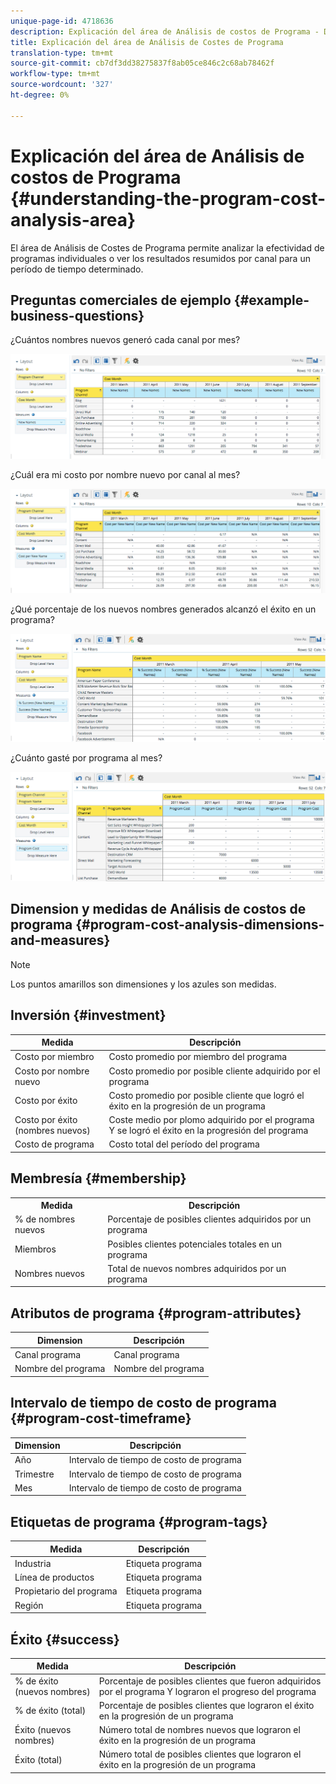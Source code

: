 ```yaml
---
unique-page-id: 4718636
description: Explicación del área de Análisis de costos de Programa - Documentos de marketing - Documentación del producto
title: Explicación del área de Análisis de Costes de Programa
translation-type: tm+mt
source-git-commit: cb7df3dd38275837f8ab05ce846c2c68ab78462f
workflow-type: tm+mt
source-wordcount: '327'
ht-degree: 0%

---
```



# Explicación del área de Análisis de costos de Programa {#understanding-the-program-cost-analysis-area}

El área de Análisis de Costes de Programa permite analizar la efectividad de programas individuales o ver los resultados resumidos por canal para un período de tiempo determinado.

## Preguntas comerciales de ejemplo {#example-business-questions}

¿Cuántos nombres nuevos generó cada canal por mes?

![](assets/image2015-5-6-14-3a13-3a47.png)

¿Cuál era mi costo por nombre nuevo por canal al mes?

![](assets/image2015-5-6-14-3a16-3a28.png)

¿Qué porcentaje de los nuevos nombres generados alcanzó el éxito en un programa?

![](assets/image2015-5-6-14-3a31-3a15.png)

¿Cuánto gasté por programa al mes?

![](assets/image2015-5-6-14-3a36-3a34.png)

## Dimension y medidas de Análisis de costos de programa {#program-cost-analysis-dimensions-and-measures}

>[!NOTE]
>
>Los puntos amarillos son dimensiones y los azules son medidas.

## Inversión {#investment}

| Medida | Descripción |
|---|---|
| Costo por miembro | Costo promedio por miembro del programa |
| Costo por nombre nuevo | Costo promedio por posible cliente adquirido por el programa |
| Costo por éxito | Costo promedio por posible cliente que logró el éxito en la progresión de un programa |
| Costo por éxito (nombres nuevos) | Coste medio por plomo adquirido por el programa Y se logró el éxito en la progresión del programa |
| Costo de programa | Costo total del período del programa |

## Membresía {#membership}

<table> 
 <tbody> 
  <tr> 
   <th>Medida</th> 
   <th>Descripción</th> 
  </tr> 
  <tr> 
   <td>% de nombres nuevos</td> 
   <td>Porcentaje de posibles clientes adquiridos por un programa</td> 
  </tr> 
  <tr> 
   <td>Miembros</td> 
   <td>Posibles clientes potenciales totales en un programa</td> 
  </tr> 
  <tr> 
   <td>Nombres nuevos</td> 
   <td>Total de nuevos nombres adquiridos por un programa</td> 
  </tr> 
 </tbody> 
</table>

## Atributos de programa {#program-attributes}

| Dimension | Descripción |
|---|---|
| Canal programa | Canal programa |
| Nombre del programa | Nombre del programa |

## Intervalo de tiempo de costo de programa {#program-cost-timeframe}

| Dimension | Descripción |
|---|---|
| Año | Intervalo de tiempo de costo de programa |
| Trimestre | Intervalo de tiempo de costo de programa |
| Mes | Intervalo de tiempo de costo de programa |

## Etiquetas de programa {#program-tags}

| Medida | Descripción |
|---|---|
| Industria | Etiqueta programa |
| Línea de productos | Etiqueta programa |
| Propietario del programa | Etiqueta programa |
| Región | Etiqueta programa |

## Éxito {#success}

| Medida | Descripción |
|---|---|
| % de éxito (nuevos nombres) | Porcentaje de posibles clientes que fueron adquiridos por el programa Y lograron el progreso del programa |
| % de éxito (total) | Porcentaje de posibles clientes que lograron el éxito en la progresión de un programa |
| Éxito (nuevos nombres) | Número total de nombres nuevos que lograron el éxito en la progresión de un programa |
| Éxito (total) | Número total de posibles clientes que lograron el éxito en la progresión de un programa |
